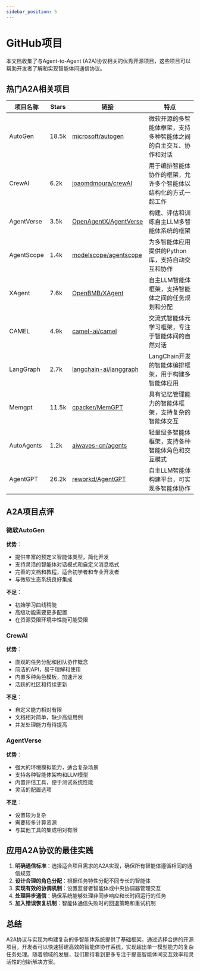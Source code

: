 ```yaml
---
sidebar_position: 5
---
```


# GitHub项目

本文档收集了与Agent-to-Agent (A2A)协议相关的优秀开源项目，这些项目可以帮助开发者了解和实现智能体间通信协议。

## 热门A2A相关项目

| 项目名称 | Stars | 链接 | 特点 |
|---------|-------|------|------|
| AutoGen | 18.5k | [microsoft/autogen](https://github.com/microsoft/autogen) | 微软开源的多智能体框架，支持多种智能体之间的自主交互、协作和对话 |
| CrewAI | 6.2k | [joaomdmoura/crewAI](https://github.com/joaomdmoura/crewAI) | 用于编排智能体协作的框架，允许多个智能体以结构化的方式一起工作 |
| AgentVerse | 3.5k | [OpenAgentX/AgentVerse](https://github.com/OpenAgentX/AgentVerse) | 构建、评估和训练自主LLM多智能体系统的框架 |
| AgentScope | 1.4k | [modelscope/agentscope](https://github.com/modelscope/agentscope) | 为多智能体应用提供的Python库，支持自动交互和协作 |
| XAgent | 7.6k | [OpenBMB/XAgent](https://github.com/OpenBMB/XAgent) | 自主LLM智能体框架，支持智能体之间的任务规划和分配 |
| CAMEL | 4.9k | [camel-ai/camel](https://github.com/camel-ai/camel) | 交流式智能体元学习框架，专注于智能体间的自然对话 |
| LangGraph | 2.7k | [langchain-ai/langgraph](https://github.com/langchain-ai/langgraph) | LangChain开发的智能体编排框架，用于构建多智能体应用 |
| Memgpt | 11.5k | [cpacker/MemGPT](https://github.com/cpacker/MemGPT) | 具有记忆管理能力的智能体框架，支持复杂的智能体交互 |
| AutoAgents | 1.2k | [aiwaves-cn/agents](https://github.com/aiwaves-cn/agents) | 轻量级多智能体框架，支持各种智能体角色和交互模式 |
| AgentGPT | 26.2k | [reworkd/AgentGPT](https://github.com/reworkd/AgentGPT) | 自主LLM智能体构建平台，可实现多智能体协作 |

## A2A项目点评

### 微软AutoGen

**优势**：
- 提供丰富的预定义智能体类型，简化开发
- 支持灵活的智能体对话模式和自定义消息格式
- 完善的文档和教程，适合初学者和专业开发者
- 与微软生态系统良好集成

**不足**：
- 初始学习曲线稍陡
- 高级功能需要更多配置
- 在资源受限环境中性能可能受限

### CrewAI

**优势**：
- 直观的任务分配和团队协作概念
- 简洁的API，易于理解和使用
- 内置多种角色模板，加速开发
- 活跃的社区和持续更新

**不足**：
- 自定义能力相对有限
- 文档相对简单，缺少高级用例
- 并发处理能力有待提高

### AgentVerse

**优势**：
- 强大的环境模拟能力，适合复杂场景
- 支持各种智能体架构和LLM模型
- 内置评估工具，便于测试系统性能
- 灵活的配置选项

**不足**：
- 设置较为复杂
- 需要较多计算资源
- 与其他工具的集成相对有限

## 应用A2A协议的最佳实践

1. **明确通信标准**：选择适合项目需求的A2A实现，确保所有智能体遵循相同的通信规范
2. **设计合理的角色分配**：根据任务特性分配不同专长的智能体
3. **实现有效的协调机制**：设置监督者智能体或中央协调器管理交互
4. **处理异步通信**：确保系统能够处理非同步响应和长时间运行的任务
5. **加入错误恢复机制**：智能体通信失败时的回退策略和重试机制

## 总结

A2A协议与实现为构建复杂的多智能体系统提供了基础框架。通过选择合适的开源项目，开发者可以快速搭建高效的智能体协作系统，实现超出单一模型能力的复杂任务处理。随着领域的发展，我们期待看到更多专注于提高智能体间交互效率和灵活性的创新解决方案。 
